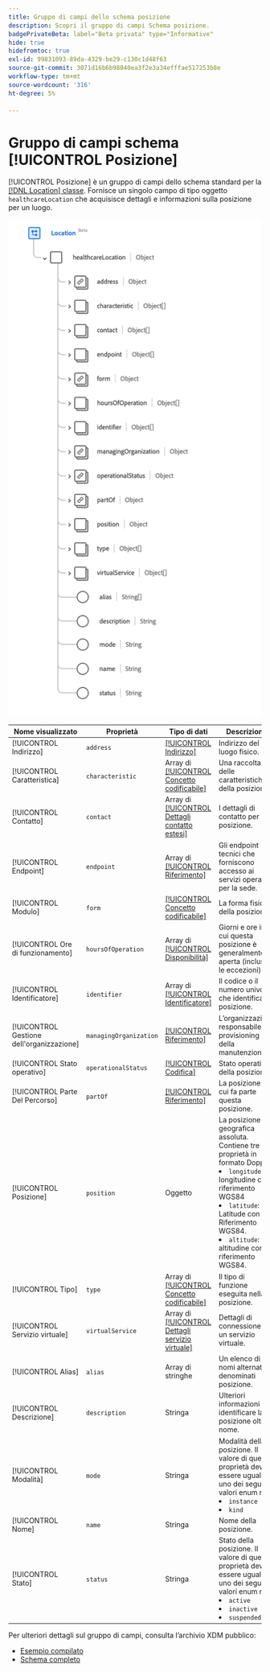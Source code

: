 ```yaml
---
title: Gruppo di campi dello schema posizione
description: Scopri il gruppo di campi Schema posizione.
badgePrivateBeta: label="Beta privata" type="Informative"
hide: true
hidefromtoc: true
exl-id: 99831093-89da-4329-be29-c130c1d48f63
source-git-commit: 3071d16b6b98040ea3f2e3a34efffae517253b8e
workflow-type: tm+mt
source-wordcount: '316'
ht-degree: 5%

---
```


# Gruppo di campi schema [!UICONTROL Posizione]

[!UICONTROL Posizione] è un gruppo di campi dello schema standard per la [[!DNL Location] classe](../classes/location.md). Fornisce un singolo campo di tipo oggetto `healthcareLocation` che acquisisce dettagli e informazioni sulla posizione per un luogo.

![Struttura del gruppo di campi](../../../images/healthcare/field-groups/location.png)

| Nome visualizzato | Proprietà | Tipo di dati | Descrizione |
| --- | --- | --- | --- |
| [!UICONTROL Indirizzo] | `address` | [[!UICONTROL Indirizzo]](../data-types/address.md) | Indirizzo del luogo fisico. |
| [!UICONTROL Caratteristica] | `characteristic` | Array di [[!UICONTROL Concetto codificabile]](../data-types/codeable-concept.md) | Una raccolta delle caratteristiche della posizione. |
| [!UICONTROL Contatto] | `contact` | Array di [[!UICONTROL Dettagli contatto estesi]](../data-types/extended-contact-detail.md) | I dettagli di contatto per la posizione. |
| [!UICONTROL Endpoint] | `endpoint` | Array di [[!UICONTROL Riferimento]](../data-types/reference.md) | Gli endpoint tecnici che forniscono accesso ai servizi operativi per la sede. |
| [!UICONTROL Modulo] | `form` | [[!UICONTROL Concetto codificabile]](../data-types/codeable-concept.md) | La forma fisica della posizione. |
| [!UICONTROL Ore di funzionamento] | `hoursOfOperation` | Array di [[!UICONTROL Disponibilità]](../data-types/availability.md) | Giorni e ore in cui questa posizione è generalmente aperta (incluse le eccezioni). |
| [!UICONTROL Identificatore] | `identifier` | Array di [[!UICONTROL Identificatore]](../data-types/identifier.md) | Il codice o il numero univoco che identifica la posizione. |
| [!UICONTROL Gestione dell&#39;organizzazione] | `managingOrganization` | [[!UICONTROL Riferimento]](../data-types/reference.md) | L’organizzazione responsabile del provisioning e della manutenzione. |
| [!UICONTROL Stato operativo] | `operationalStatus` | [[!UICONTROL Codifica]](../data-types/coding.md) | Stato operativo della posizione. |
| [!UICONTROL Parte Del Percorso] | `partOf` | [[!UICONTROL Riferimento]](../data-types/reference.md) | La posizione di cui fa parte questa posizione. |
| [!UICONTROL Posizione] | `position` | Oggetto | La posizione geografica assoluta. Contiene tre proprietà in formato Doppio: <li>`longitude`: longitudine con riferimento WGS84</li> <li>`latitude`: Latitude con Riferimento WGS84.</li> <li>`altitude`: altitudine con riferimento WGS84.</li> |
| [!UICONTROL Tipo] | `type` | Array di [[!UICONTROL Concetto codificabile]](../data-types/codeable-concept.md) | Il tipo di funzione eseguita nella posizione. |
| [!UICONTROL Servizio virtuale] | `virtualService` | Array di [[!UICONTROL Dettagli servizio virtuale]](../data-types/virtual-service-detail.md) | Dettagli di connessione di un servizio virtuale. |
| [!UICONTROL Alias] | `alias` | Array di stringhe | Un elenco di nomi alternativi denominati posizione. |
| [!UICONTROL Descrizione] | `description` | Stringa | Ulteriori informazioni per identificare la posizione oltre il nome. |
| [!UICONTROL Modalità] | `mode` | Stringa | Modalità della posizione. Il valore di questa proprietà deve essere uguale a uno dei seguenti valori enum noti. <li> `instance` </li> <li> `kind` </li> |
| [!UICONTROL Nome] | `name` | Stringa | Nome della posizione. |
| [!UICONTROL Stato] | `status` | Stringa | Stato della posizione. Il valore di questa proprietà deve essere uguale a uno dei seguenti valori enum noti. <li> `active` </li> <li> `inactive` </li> <li> `suspended` </li> |

Per ulteriori dettagli sul gruppo di campi, consulta l’archivio XDM pubblico:

* [Esempio compilato](https://github.com/adobe/xdm/blob/master/extensions/industry/healthcare/fhir/fieldgroups/location.example.1.json)
* [Schema completo](https://github.com/adobe/xdm/blob/master/extensions/industry/healthcare/fhir/fieldgroups/location.schema.json)
